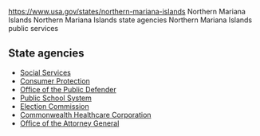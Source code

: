 

https://www.usa.gov/states/northern-mariana-islands
Northern Mariana Islands
Northern Mariana Islands state agencies
Northern Mariana Islands public services

State agencies
--------------

* [Social Services](https://childcare.gov/state-resources/northern-mariana-islands)
* [Consumer Protection](https://www.cnmioag.org/divisions/consumer-protection/)
* [Office of the Public Defender](https://www.nmidefender.org/)
* [Public School System](https://www.cnmipss.org/)
* [Election Commission](https://www.votecnmi.gov.mp/)
* [Commonwealth Healthcare Corporation](https://www.chcc.health/)
* [Office of the Attorney General](https://www.cnmioag.org/)

